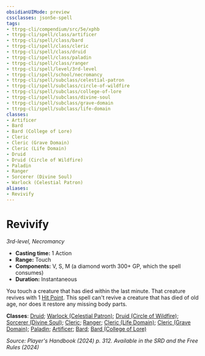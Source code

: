 ```yaml
---
obsidianUIMode: preview
cssclasses: json5e-spell
tags:
- ttrpg-cli/compendium/src/5e/xphb
- ttrpg-cli/spell/class/artificer
- ttrpg-cli/spell/class/bard
- ttrpg-cli/spell/class/cleric
- ttrpg-cli/spell/class/druid
- ttrpg-cli/spell/class/paladin
- ttrpg-cli/spell/class/ranger
- ttrpg-cli/spell/level/3rd-level
- ttrpg-cli/spell/school/necromancy
- ttrpg-cli/spell/subclass/celestial-patron
- ttrpg-cli/spell/subclass/circle-of-wildfire
- ttrpg-cli/spell/subclass/college-of-lore
- ttrpg-cli/spell/subclass/divine-soul
- ttrpg-cli/spell/subclass/grave-domain
- ttrpg-cli/spell/subclass/life-domain
classes:
- Artificer
- Bard
- Bard (College of Lore)
- Cleric
- Cleric (Grave Domain)
- Cleric (Life Domain)
- Druid
- Druid (Circle of Wildfire)
- Paladin
- Ranger
- Sorcerer (Divine Soul)
- Warlock (Celestial Patron)
aliases:
- Revivify
---
```

# Revivify
*3rd-level, Necromancy*  


- **Casting time:** 1 Action
- **Range:** Touch
- **Components:** V, S, M (a diamond worth 300+ GP, which the spell consumes)
- **Duration:** Instantaneous

You touch a creature that has died within the last minute. That creature revives with 1 [Hit Point](/3-Mechanics/CLI/variant-rules/hit-points-xphb.md). This spell can't revive a creature that has died of old age, nor does it restore any missing body parts.

**Classes**: [Druid](/3-Mechanics/CLI/lists/list-spells-classes-druid.md); [Warlock (Celestial Patron)](/3-Mechanics/CLI/lists/list-spells-classes-celestial-patron-xphb.md "subclass=XPHB;class=XPHB"); [Druid (Circle of Wildfire)](/3-Mechanics/CLI/lists/list-spells-classes-circle-of-wildfire-tce.md "subclass=TCE;class=XPHB"); [Sorcerer (Divine Soul)](/3-Mechanics/CLI/lists/list-spells-classes-divine-soul-xge.md "subclass=XGE;class=XPHB"); [Cleric](/3-Mechanics/CLI/lists/list-spells-classes-cleric.md); [Ranger](/3-Mechanics/CLI/lists/list-spells-classes-ranger.md); [Cleric (Life Domain)](/3-Mechanics/CLI/lists/list-spells-classes-life-domain-xphb.md "subclass=XPHB;class=XPHB"); [Cleric (Grave Domain)](/3-Mechanics/CLI/lists/list-spells-classes-grave-domain-xge.md "subclass=XGE;class=XPHB"); [Paladin](/3-Mechanics/CLI/lists/list-spells-classes-paladin.md); [Artificer](/3-Mechanics/CLI/lists/list-spells-classes-artificer.md); [Bard](/3-Mechanics/CLI/lists/list-spells-classes-bard.md); [Bard (College of Lore)](/3-Mechanics/CLI/lists/list-spells-classes-college-of-lore-xphb.md "subclass=XPHB;class=XPHB")

*Source: Player's Handbook (2024) p. 312. Available in the <span title='Systems Reference Document (5.2)'>SRD</span> and the Free Rules (2024)*